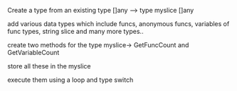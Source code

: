 Create a type from an existing type []any --> type myslice []any

add various data types which include funcs, anonymous funcs, variables of func types, string slice and many more types..

create two methods for the type myslice-> GetFuncCount and GetVariableCount

store all these in the myslice

execute them using a loop and type switch 
